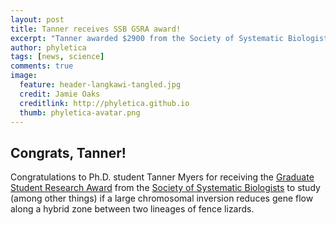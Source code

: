 ```yaml
---
layout: post
title: Tanner receives SSB GSRA award!
excerpt: "Tanner awarded $2900 from the Society of Systematic Biologists to study speciation genomics."
author: phyletica
tags: [news, science]
comments: true
image:
  feature: header-langkawi-tangled.jpg
  credit: Jamie Oaks
  creditlink: http://phyletica.github.io
  thumb: phyletica-avatar.png
---
```


## Congrats, Tanner!

Congratulations to
Ph.D. student
Tanner Myers
for receiving the
[Graduate Student Research Award](https://www.systbio.org/graduate-student-research-awards.html)
from the
[Society of Systematic Biologists](https://www.systbio.org/)
to study (among other things) if a large chromosomal inversion reduces gene
flow along a hybrid zone between two lineages of fence lizards.
